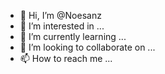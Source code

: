 - 👋 Hi, I’m @Noesanz
- 👀 I’m interested in ...
- 🌱 I’m currently learning ...
- 💞️ I’m looking to collaborate on ...
- 📫 How to reach me ...

<!---
Noesanz/Noesanz is a ✨ special ✨ repository because its `README.md` (this file) appears on your GitHub profile.
You can click the Preview link to take a look at your changes.
--->
